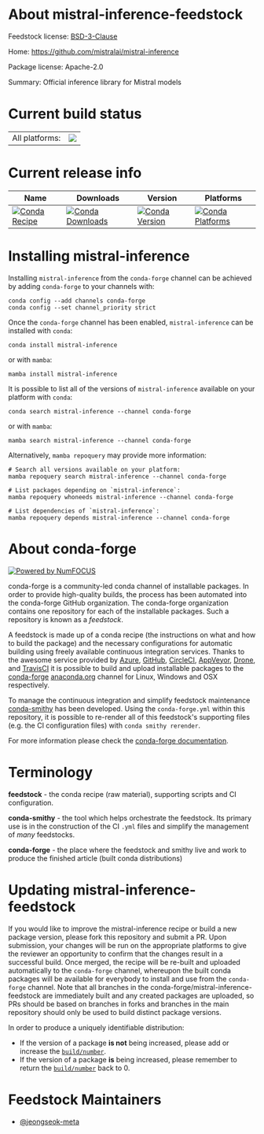 About mistral-inference-feedstock
=================================

Feedstock license: [BSD-3-Clause](https://github.com/conda-forge/mistral-inference-feedstock/blob/main/LICENSE.txt)

Home: https://github.com/mistralai/mistral-inference

Package license: Apache-2.0

Summary: Official inference library for Mistral models

Current build status
====================


<table><tr><td>All platforms:</td>
    <td>
      <a href="https://dev.azure.com/conda-forge/feedstock-builds/_build/latest?definitionId=23912&branchName=main">
        <img src="https://dev.azure.com/conda-forge/feedstock-builds/_apis/build/status/mistral-inference-feedstock?branchName=main">
      </a>
    </td>
  </tr>
</table>

Current release info
====================

| Name | Downloads | Version | Platforms |
| --- | --- | --- | --- |
| [![Conda Recipe](https://img.shields.io/badge/recipe-mistral--inference-green.svg)](https://anaconda.org/conda-forge/mistral-inference) | [![Conda Downloads](https://img.shields.io/conda/dn/conda-forge/mistral-inference.svg)](https://anaconda.org/conda-forge/mistral-inference) | [![Conda Version](https://img.shields.io/conda/vn/conda-forge/mistral-inference.svg)](https://anaconda.org/conda-forge/mistral-inference) | [![Conda Platforms](https://img.shields.io/conda/pn/conda-forge/mistral-inference.svg)](https://anaconda.org/conda-forge/mistral-inference) |

Installing mistral-inference
============================

Installing `mistral-inference` from the `conda-forge` channel can be achieved by adding `conda-forge` to your channels with:

```
conda config --add channels conda-forge
conda config --set channel_priority strict
```

Once the `conda-forge` channel has been enabled, `mistral-inference` can be installed with `conda`:

```
conda install mistral-inference
```

or with `mamba`:

```
mamba install mistral-inference
```

It is possible to list all of the versions of `mistral-inference` available on your platform with `conda`:

```
conda search mistral-inference --channel conda-forge
```

or with `mamba`:

```
mamba search mistral-inference --channel conda-forge
```

Alternatively, `mamba repoquery` may provide more information:

```
# Search all versions available on your platform:
mamba repoquery search mistral-inference --channel conda-forge

# List packages depending on `mistral-inference`:
mamba repoquery whoneeds mistral-inference --channel conda-forge

# List dependencies of `mistral-inference`:
mamba repoquery depends mistral-inference --channel conda-forge
```


About conda-forge
=================

[![Powered by
NumFOCUS](https://img.shields.io/badge/powered%20by-NumFOCUS-orange.svg?style=flat&colorA=E1523D&colorB=007D8A)](https://numfocus.org)

conda-forge is a community-led conda channel of installable packages.
In order to provide high-quality builds, the process has been automated into the
conda-forge GitHub organization. The conda-forge organization contains one repository
for each of the installable packages. Such a repository is known as a *feedstock*.

A feedstock is made up of a conda recipe (the instructions on what and how to build
the package) and the necessary configurations for automatic building using freely
available continuous integration services. Thanks to the awesome service provided by
[Azure](https://azure.microsoft.com/en-us/services/devops/), [GitHub](https://github.com/),
[CircleCI](https://circleci.com/), [AppVeyor](https://www.appveyor.com/),
[Drone](https://cloud.drone.io/welcome), and [TravisCI](https://travis-ci.com/)
it is possible to build and upload installable packages to the
[conda-forge](https://anaconda.org/conda-forge) [anaconda.org](https://anaconda.org/)
channel for Linux, Windows and OSX respectively.

To manage the continuous integration and simplify feedstock maintenance
[conda-smithy](https://github.com/conda-forge/conda-smithy) has been developed.
Using the ``conda-forge.yml`` within this repository, it is possible to re-render all of
this feedstock's supporting files (e.g. the CI configuration files) with ``conda smithy rerender``.

For more information please check the [conda-forge documentation](https://conda-forge.org/docs/).

Terminology
===========

**feedstock** - the conda recipe (raw material), supporting scripts and CI configuration.

**conda-smithy** - the tool which helps orchestrate the feedstock.
                   Its primary use is in the construction of the CI ``.yml`` files
                   and simplify the management of *many* feedstocks.

**conda-forge** - the place where the feedstock and smithy live and work to
                  produce the finished article (built conda distributions)


Updating mistral-inference-feedstock
====================================

If you would like to improve the mistral-inference recipe or build a new
package version, please fork this repository and submit a PR. Upon submission,
your changes will be run on the appropriate platforms to give the reviewer an
opportunity to confirm that the changes result in a successful build. Once
merged, the recipe will be re-built and uploaded automatically to the
`conda-forge` channel, whereupon the built conda packages will be available for
everybody to install and use from the `conda-forge` channel.
Note that all branches in the conda-forge/mistral-inference-feedstock are
immediately built and any created packages are uploaded, so PRs should be based
on branches in forks and branches in the main repository should only be used to
build distinct package versions.

In order to produce a uniquely identifiable distribution:
 * If the version of a package **is not** being increased, please add or increase
   the [``build/number``](https://docs.conda.io/projects/conda-build/en/latest/resources/define-metadata.html#build-number-and-string).
 * If the version of a package **is** being increased, please remember to return
   the [``build/number``](https://docs.conda.io/projects/conda-build/en/latest/resources/define-metadata.html#build-number-and-string)
   back to 0.

Feedstock Maintainers
=====================

* [@jeongseok-meta](https://github.com/jeongseok-meta/)

